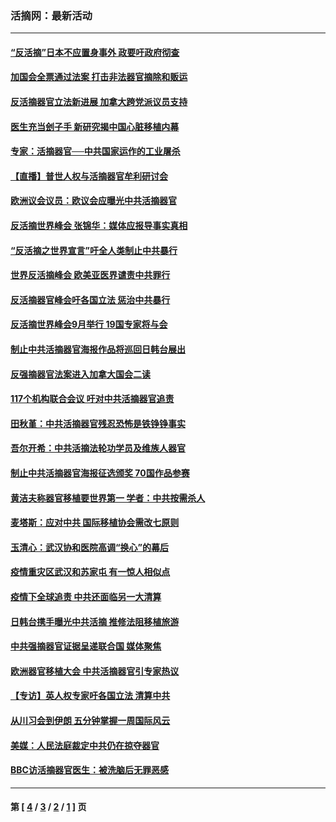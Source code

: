 ### 活摘网：最新活动
---
#### [“反活摘”日本不应置身事外 政要吁政府彻查](../../pages/nf5883/n13971188.md?08070430) 
#### [加国会全票通过法案 打击非法器官摘除和贩运](../../pages/nf5883/n13884924.md?08070430) 
#### [反活摘器官立法新进展 加拿大跨党派议员支持](../../pages/nf5883/n13876061.md?08070430) 
#### [医生充当刽子手 新研究揭中国心脏移植内幕](../../pages/nf5883/n13772291.md?08070430) 
#### [专家：活摘器官──中共国家运作的工业屠杀](../../pages/nf5883/n13761178.md?08070430) 
#### [【直播】普世人权与活摘器官牟利研讨会](../../pages/nf5883/n13425146.md?08070430) 
#### [欧洲议会议员：欧议会应曝光中共活摘器官](../../pages/nf5883/n13336571.md?08070430) 
#### [反活摘世界峰会 张锦华：媒体应报导事实真相](../../pages/nf5883/n13278502.md?08070430) 
#### [“反活摘之世界宣言”吁全人类制止中共暴行](../../pages/nf5883/n13259730.md?08070430) 
#### [世界反活摘峰会 欧美亚医界谴责中共罪行](../../pages/nf5883/n13253550.md?08070430) 
#### [反活摘器官峰会吁各国立法 惩治中共暴行](../../pages/nf5883/n13245052.md?08070430) 
#### [反活摘世界峰会9月举行 19国专家将与会](../../pages/nf5883/n13201492.md?08070430) 
#### [制止中共活摘器官海报作品将巡回日韩台展出](../../pages/nf5883/n13177791.md?08070430) 
#### [反强摘器官法案进入加拿大国会二读](../../pages/nf5883/n13033450.md?08070430) 
#### [117个机构联合会议 吁对中共活摘器官追责](../../pages/nf5883/n12775087.md?08070430) 
#### [田秋堇：中共活摘器官残忍恐怖是铁铮铮事实](../../pages/nf5883/n12702148.md?08070430) 
#### [吾尔开希：中共活摘法轮功学员及维族人器官](../../pages/nf5883/n12693197.md?08070430) 
#### [制止中共活摘器官海报征选颁奖 70国作品参赛](../../pages/nf5883/n12692050.md?08070430) 
#### [黄洁夫称器官移植要世界第一 学者：中共按需杀人](../../pages/nf5883/n12572329.md?08070430) 
#### [麦塔斯：应对中共 国际移植协会需改七原则](../../pages/nf5883/n12514711.md?08070430) 
#### [玉清心：武汉协和医院高调“换心”的幕后](../../pages/nf5883/n12298730.md?08070430) 
#### [疫情重灾区武汉和苏家屯 有一惊人相似点](../../pages/nf5883/n12150824.md?08070430) 
#### [疫情下全球追责 中共还面临另一大清算](../../pages/nf5883/n12070397.md?08070430) 
#### [日韩台携手曝光中共活摘 推修法阻移植旅游](../../pages/nf5883/n11712046.md?08070430) 
#### [中共强摘器官证据呈递联合国 媒体聚焦](../../pages/nf5883/n11546426.md?08070430) 
#### [欧洲器官移植大会 中共活摘器官引专家热议](../../pages/nf5883/n11539095.md?08070430) 
#### [【专访】英人权专家吁各国立法 清算中共](../../pages/nf5883/n11367315.md?08070430) 
#### [从川习会到伊朗 五分钟掌握一周国际风云](../../pages/nf5883/n11338520.md?08070430) 
#### [美媒：人民法庭裁定中共仍在掠夺器官](../../pages/nf5883/n11334897.md?08070430) 
#### [BBC访活摘器官医生：被洗脑后无罪恶感](../../pages/nf5883/n11335935.md?08070430) 

---
#### 第 [ [4](./4.md?08070430) / [3](./3.md?08070430) / [2](./2.md?08070430) / [1](./1.md?08070430) ] 页
